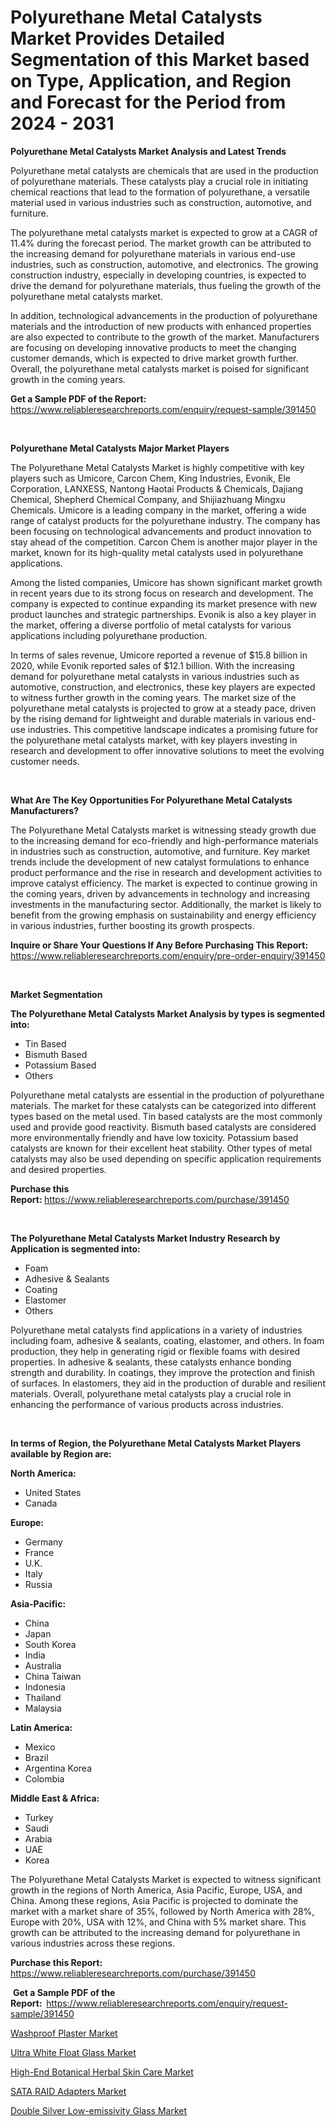 <p><h1>Polyurethane Metal Catalysts Market Provides Detailed Segmentation of this Market based on Type, Application, and Region and Forecast for the Period from 2024 - 2031</h1></p><p><strong>Polyurethane Metal Catalysts Market Analysis and Latest Trends</strong></p>
<p><p>Polyurethane metal catalysts are chemicals that are used in the production of polyurethane materials. These catalysts play a crucial role in initiating chemical reactions that lead to the formation of polyurethane, a versatile material used in various industries such as construction, automotive, and furniture.</p><p>The polyurethane metal catalysts market is expected to grow at a CAGR of 11.4% during the forecast period. The market growth can be attributed to the increasing demand for polyurethane materials in various end-use industries, such as construction, automotive, and electronics. The growing construction industry, especially in developing countries, is expected to drive the demand for polyurethane materials, thus fueling the growth of the polyurethane metal catalysts market.</p><p>In addition, technological advancements in the production of polyurethane materials and the introduction of new products with enhanced properties are also expected to contribute to the growth of the market. Manufacturers are focusing on developing innovative products to meet the changing customer demands, which is expected to drive market growth further. Overall, the polyurethane metal catalysts market is poised for significant growth in the coming years.</p></p>
<p><strong>Get a Sample PDF of the Report:&nbsp;</strong> <a href="https://www.reliableresearchreports.com/enquiry/request-sample/391450">https://www.reliableresearchreports.com/enquiry/request-sample/391450</a></p>
<p>&nbsp;</p>
<p><strong>Polyurethane Metal Catalysts Major Market Players</strong></p>
<p><p>The Polyurethane Metal Catalysts Market is highly competitive with key players such as Umicore, Carcon Chem, King Industries, Evonik, Ele Corporation, LANXESS, Nantong Haotai Products & Chemicals, Dajiang Chemical, Shepherd Chemical Company, and Shijiazhuang Mingxu Chemicals. Umicore is a leading company in the market, offering a wide range of catalyst products for the polyurethane industry. The company has been focusing on technological advancements and product innovation to stay ahead of the competition. Carcon Chem is another major player in the market, known for its high-quality metal catalysts used in polyurethane applications.</p><p>Among the listed companies, Umicore has shown significant market growth in recent years due to its strong focus on research and development. The company is expected to continue expanding its market presence with new product launches and strategic partnerships. Evonik is also a key player in the market, offering a diverse portfolio of metal catalysts for various applications including polyurethane production.</p><p>In terms of sales revenue, Umicore reported a revenue of $15.8 billion in 2020, while Evonik reported sales of $12.1 billion. With the increasing demand for polyurethane metal catalysts in various industries such as automotive, construction, and electronics, these key players are expected to witness further growth in the coming years. The market size of the polyurethane metal catalysts is projected to grow at a steady pace, driven by the rising demand for lightweight and durable materials in various end-use industries. This competitive landscape indicates a promising future for the polyurethane metal catalysts market, with key players investing in research and development to offer innovative solutions to meet the evolving customer needs.</p></p>
<p>&nbsp;</p>
<p><strong>What Are The Key Opportunities For Polyurethane Metal Catalysts Manufacturers?</strong></p>
<p><p>The Polyurethane Metal Catalysts market is witnessing steady growth due to the increasing demand for eco-friendly and high-performance materials in industries such as construction, automotive, and furniture. Key market trends include the development of new catalyst formulations to enhance product performance and the rise in research and development activities to improve catalyst efficiency. The market is expected to continue growing in the coming years, driven by advancements in technology and increasing investments in the manufacturing sector. Additionally, the market is likely to benefit from the growing emphasis on sustainability and energy efficiency in various industries, further boosting its growth prospects.</p></p>
<p><strong>Inquire or Share Your Questions If Any Before Purchasing This Report:</strong> <a href="https://www.reliableresearchreports.com/enquiry/pre-order-enquiry/391450">https://www.reliableresearchreports.com/enquiry/pre-order-enquiry/391450</a></p>
<p>&nbsp;</p>
<p><strong>Market Segmentation</strong></p>
<p><strong>The Polyurethane Metal Catalysts Market Analysis by types is segmented into:</strong></p>
<p><ul><li>Tin Based</li><li>Bismuth Based</li><li>Potassium Based</li><li>Others</li></ul></p>
<p><p>Polyurethane metal catalysts are essential in the production of polyurethane materials. The market for these catalysts can be categorized into different types based on the metal used. Tin based catalysts are the most commonly used and provide good reactivity. Bismuth based catalysts are considered more environmentally friendly and have low toxicity. Potassium based catalysts are known for their excellent heat stability. Other types of metal catalysts may also be used depending on specific application requirements and desired properties.</p></p>
<p><strong>Purchase this Report:&nbsp;</strong><a href="https://www.reliableresearchreports.com/purchase/391450">https://www.reliableresearchreports.com/purchase/391450</a></p>
<p>&nbsp;</p>
<p><strong>The Polyurethane Metal Catalysts Market Industry Research by Application is segmented into:</strong></p>
<p><ul><li>Foam</li><li>Adhesive & Sealants</li><li>Coating</li><li>Elastomer</li><li>Others</li></ul></p>
<p><p>Polyurethane metal catalysts find applications in a variety of industries including foam, adhesive & sealants, coating, elastomer, and others. In foam production, they help in generating rigid or flexible foams with desired properties. In adhesive & sealants, these catalysts enhance bonding strength and durability. In coatings, they improve the protection and finish of surfaces. In elastomers, they aid in the production of durable and resilient materials. Overall, polyurethane metal catalysts play a crucial role in enhancing the performance of various products across industries.</p></p>
<p>&nbsp;</p>
<p><strong>In terms of Region, the Polyurethane Metal Catalysts Market Players available by Region are:</strong></p>
<p>
    <p> <strong> North America: </strong>
        <ul>
            <li>United States</li>
            <li>Canada</li>
        </ul>
        </p> 
    <p> <strong> Europe: </strong>
        <ul>
            <li>Germany</li>
            <li>France</li>
            <li>U.K.</li>
            <li>Italy</li>
            <li>Russia</li>
        </ul>
        </p> 
    <p> <strong> Asia-Pacific: </strong>
        <ul>
            <li>China</li>
            <li>Japan</li>
            <li>South Korea</li>
            <li>India</li>
            <li>Australia</li>
            <li>China Taiwan</li>
            <li>Indonesia</li>
            <li>Thailand</li>
            <li>Malaysia</li>
        </ul>
        </p> 
    <p> <strong> Latin America: </strong>
        <ul>
            <li>Mexico</li>
            <li>Brazil</li>
            <li>Argentina Korea</li>
            <li>Colombia</li>
        </ul>
        </p> 
    <p> <strong> Middle East & Africa: </strong>
        <ul>
            <li>Turkey</li>
            <li>Saudi</li>
            <li>Arabia</li>
            <li>UAE</li>
            <li>Korea</li>
        </ul>
    </p>
    </p>
<p><p>The Polyurethane Metal Catalysts Market is expected to witness significant growth in the regions of North America, Asia Pacific, Europe, USA, and China. Among these regions, Asia Pacific is projected to dominate the market with a market share of 35%, followed by North America with 28%, Europe with 20%, USA with 12%, and China with 5% market share. This growth can be attributed to the increasing demand for polyurethane in various industries across these regions.</p></p>
<p><strong>Purchase this Report: </strong><a href="https://www.reliableresearchreports.com/purchase/391450">https://www.reliableresearchreports.com/purchase/391450</a></p>
<p>&nbsp;<strong>Get a Sample PDF of the Report:&nbsp;&nbsp;</strong><a href="https://www.reliableresearchreports.com/enquiry/request-sample/391450">https://www.reliableresearchreports.com/enquiry/request-sample/391450</a></p>
<p><strong></strong></p>
<p><p><a href="https://view.publitas.com/reportprime-1/washproof-plaster-market-research-report-reveals-the-latest-trends-and-opportunities-of-this-market-for-period-from-2024-2031/">Washproof Plaster Market</a></p><p><a href="https://acidic-farm-354.notion.site/Ultra-White-Float-Glass-Market-Research-Report-Forecasted-for-Period-from-2024-2031-by-Market-Typ-6ed6c24c54bf49d190eb3bd0ea8108c8">Ultra White Float Glass Market</a></p><p><a href="https://acidic-farm-354.notion.site/High-End-Botanical-Herbal-Skin-Care-Market-Challenges-Opportunities-and-Growth-Drivers-and-Major--2833d5161ac94192bef20b3d16630c6f">High-End Botanical Herbal Skin Care Market</a></p><p><a href="https://view.publitas.com/reportprime-1/sata-raid-adapters-market-with-the-goal-of-estimating-the-market-size-and-future-growth-potential-of-various-market-segments-based-on-component-applications-end-user-and-region/">SATA RAID Adapters Market</a></p><p><a href="https://glittery-fuchsia-86a.notion.site/Double-Silver-Low-emissivity-Glass-Market-A-Comprehensive-Report-of-its-Market-Share-Growth-Trend-1f30ea9178a94370aa08cf15091c58ba">Double Silver Low-emissivity Glass Market</a></p></p>